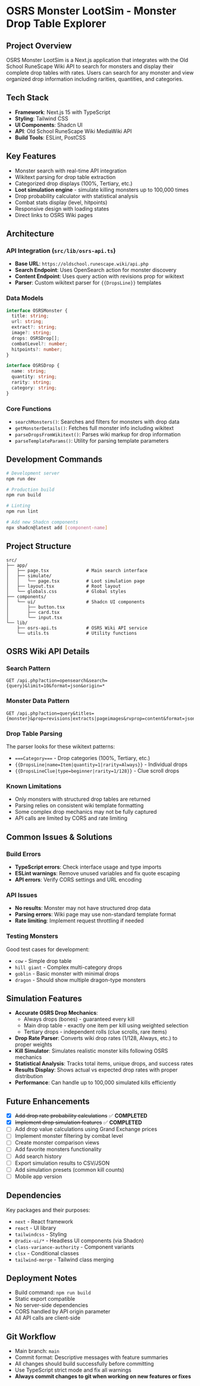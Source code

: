 # OSRS Monster LootSim - Monster Drop Table Explorer

## Project Overview
OSRS Monster LootSim is a Next.js application that integrates with the Old School RuneScape Wiki API to search for monsters and display their complete drop tables with rates. Users can search for any monster and view organized drop information including rarities, quantities, and categories.

## Tech Stack
- **Framework**: Next.js 15 with TypeScript
- **Styling**: Tailwind CSS
- **UI Components**: Shadcn UI
- **API**: Old School RuneScape Wiki MediaWiki API
- **Build Tools**: ESLint, PostCSS

## Key Features
- Monster search with real-time API integration
- Wikitext parsing for drop table extraction
- Categorized drop displays (100%, Tertiary, etc.)
- **Loot simulation engine** - simulate killing monsters up to 100,000 times
- Drop probability calculator with statistical analysis
- Combat stats display (level, hitpoints)
- Responsive design with loading states
- Direct links to OSRS Wiki pages

## Architecture

### API Integration (`src/lib/osrs-api.ts`)
- **Base URL**: `https://oldschool.runescape.wiki/api.php`
- **Search Endpoint**: Uses OpenSearch action for monster discovery
- **Content Endpoint**: Uses query action with revisions prop for wikitext
- **Parser**: Custom wikitext parser for `{{DropsLine}}` templates

### Data Models
```typescript
interface OSRSMonster {
  title: string;
  url: string;
  extract?: string;
  image?: string;
  drops: OSRSDrop[];
  combatLevel?: number;
  hitpoints?: number;
}

interface OSRSDrop {
  name: string;
  quantity: string;
  rarity: string;
  category: string;
}
```

### Core Functions
- `searchMonsters()`: Searches and filters for monsters with drop data
- `getMonsterDetails()`: Fetches full monster info including wikitext
- `parseDropsFromWikitext()`: Parses wiki markup for drop information
- `parseTemplateParams()`: Utility for parsing template parameters

## Development Commands
```bash
# Development server
npm run dev

# Production build
npm run build

# Linting
npm run lint

# Add new Shadcn components
npx shadcn@latest add [component-name]
```

## Project Structure
```
src/
├── app/
│   ├── page.tsx              # Main search interface
│   ├── simulate/
│   │   └── page.tsx          # Loot simulation page
│   ├── layout.tsx            # Root layout
│   └── globals.css           # Global styles
├── components/
│   └── ui/                   # Shadcn UI components
│       ├── button.tsx
│       ├── card.tsx
│       └── input.tsx
└── lib/
    ├── osrs-api.ts           # OSRS Wiki API service
    └── utils.ts              # Utility functions
```

## OSRS Wiki API Details

### Search Pattern
```
GET /api.php?action=opensearch&search={query}&limit=10&format=json&origin=*
```

### Monster Data Pattern  
```
GET /api.php?action=query&titles={monster}&prop=revisions|extracts|pageimages&rvprop=content&format=json&origin=*
```

### Drop Table Parsing
The parser looks for these wikitext patterns:
- `===Category===` - Drop categories (100%, Tertiary, etc.)
- `{{DropsLine|name=Item|quantity=1|rarity=Always}}` - Individual drops
- `{{DropsLineClue|type=beginner|rarity=1/128}}` - Clue scroll drops

### Known Limitations
- Only monsters with structured drop tables are returned
- Parsing relies on consistent wiki template formatting
- Some complex drop mechanics may not be fully captured
- API calls are limited by CORS and rate limiting

## Common Issues & Solutions

### Build Errors
- **TypeScript errors**: Check interface usage and type imports
- **ESLint warnings**: Remove unused variables and fix quote escaping
- **API errors**: Verify CORS settings and URL encoding

### API Issues
- **No results**: Monster may not have structured drop data
- **Parsing errors**: Wiki page may use non-standard template format
- **Rate limiting**: Implement request throttling if needed

### Testing Monsters
Good test cases for development:
- `cow` - Simple drop table
- `hill giant` - Complex multi-category drops  
- `goblin` - Basic monster with minimal drops
- `dragon` - Should show multiple dragon-type monsters

## Simulation Features
- **Accurate OSRS Drop Mechanics**: 
  - Always drops (bones) - guaranteed every kill
  - Main drop table - exactly one item per kill using weighted selection
  - Tertiary drops - independent rolls (clue scrolls, rare items)
- **Drop Rate Parser**: Converts wiki drop rates (1/128, Always, etc.) to proper weights
- **Kill Simulator**: Simulates realistic monster kills following OSRS mechanics
- **Statistical Analysis**: Tracks total items, unique drops, and success rates
- **Results Display**: Shows actual vs expected drop rates with proper distribution
- **Performance**: Can handle up to 100,000 simulated kills efficiently

## Future Enhancements
- [x] ~~Add drop rate probability calculations~~ ✅ **COMPLETED**
- [x] ~~Implement drop simulation features~~ ✅ **COMPLETED**
- [ ] Add drop value calculations using Grand Exchange prices
- [ ] Implement monster filtering by combat level
- [ ] Create monster comparison views
- [ ] Add favorite monsters functionality
- [ ] Add search history
- [ ] Export simulation results to CSV/JSON
- [ ] Add simulation presets (common kill counts)
- [ ] Mobile app version

## Dependencies
Key packages and their purposes:
- `next` - React framework
- `react` - UI library
- `tailwindcss` - Styling
- `@radix-ui/*` - Headless UI components (via Shadcn)
- `class-variance-authority` - Component variants
- `clsx` - Conditional classes
- `tailwind-merge` - Tailwind class merging

## Deployment Notes
- Build command: `npm run build`
- Static export compatible
- No server-side dependencies
- CORS handled by API origin parameter
- All API calls are client-side

## Git Workflow
- Main branch: `main`
- Commit format: Descriptive messages with feature summaries
- All changes should build successfully before committing
- Use TypeScript strict mode and fix all warnings
- **Always commit changes to git when working on new features or fixes**